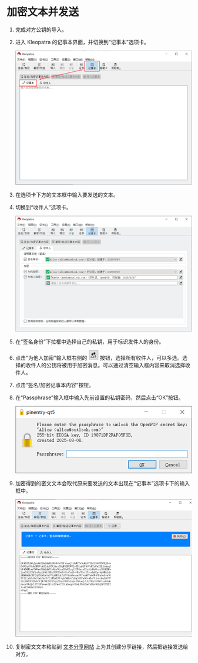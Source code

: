# 加密文本并发送

1. 完成对方公钥的导入。

2. 进入 Kleopatra 的记事本界面，并切换到“记事本”选项卡。

    ![记事本](shared/notepad.png)

3. 在选项卡下方的文本框中输入要发送的文本。

4. 切换到“收件人”选项卡。

    ![收件人](encrypt-message/text-recipients.png)

5. 在“签名身份”下拉框中选择自己的私钥，用于标识发件人的身份。

6. 点击"为他人加密"输入框右侧的 ![选择证书按钮](encrypt-message/select-certificates-button.png) 按钮，选择所有收件人，可以多选。选择的收件人的公钥将被用于加密消息。可以通过清空输入框内容来取消选择收件人。

7. 点击“签名/加密记事本内容”按钮。

8. 在“Passphrase”输入框中输入先前设置的私钥密码，然后点击“OK”按钮。

    ![输入私钥密码](shared/enter-private-key-passphrase.png)

9. 加密得到的密文文本会取代原来要发送的文本出现在“记事本”选项卡下的输入框中。

    ![密文](encrypt-message/ciphertext.png)

10. 复制密文文本粘贴到 [文本分享网站](../pastebin.md) 上为其创建分享链接，然后把链接发送给对方。